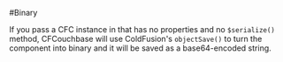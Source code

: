 #Binary

If you pass a CFC instance in that has no properties and no `$serialize()` method, CFCouchbase will use ColdFusion's `objectSave()` to turn the component into binary and it will be saved as a base64-encoded string.